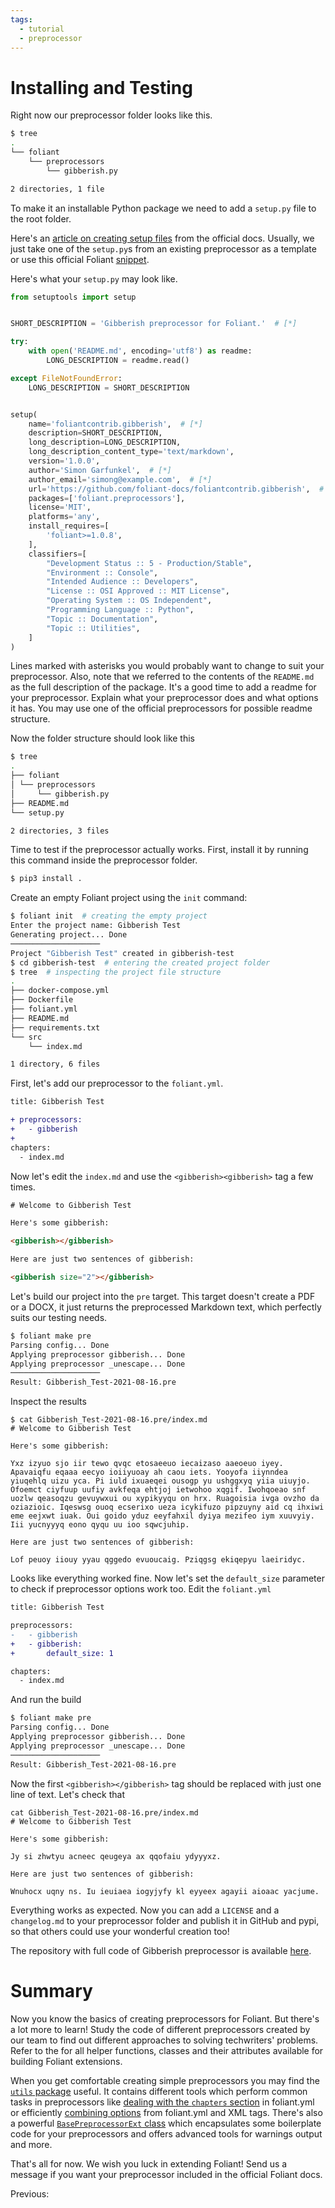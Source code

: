 ```yaml
---
tags:
  - tutorial
  - preprocessor
---
```


# Installing and Testing

Right now our preprocessor folder looks like this.

```bash
$ tree
.
└── foliant
    └── preprocessors
        └── gibberish.py

2 directories, 1 file
```

To make it an installable Python package we need to add a `setup.py` file to the root folder.

Here's an [article on creating setup files](https://docs.python.org/3/distutils/setupscript.html) from the official docs. Usually, we just take one of the `setup.py`s from an existing preprocessor as a template or use this official Foliant [snippet](https://github.com/foliant-docs/foliantcontrib.templates.preprocessor/blob/develop/setup.py).

Here's what your `setup.py` may look like.

```python
from setuptools import setup


SHORT_DESCRIPTION = 'Gibberish preprocessor for Foliant.'  # [*]

try:
    with open('README.md', encoding='utf8') as readme:
        LONG_DESCRIPTION = readme.read()

except FileNotFoundError:
    LONG_DESCRIPTION = SHORT_DESCRIPTION


setup(
    name='foliantcontrib.gibberish',  # [*]
    description=SHORT_DESCRIPTION,
    long_description=LONG_DESCRIPTION,
    long_description_content_type='text/markdown',
    version='1.0.0',
    author='Simon Garfunkel',  # [*]
    author_email='simong@example.com',  # [*]
    url='https://github.com/foliant-docs/foliantcontrib.gibberish',  # [*]
    packages=['foliant.preprocessors'],
    license='MIT',
    platforms='any',
    install_requires=[
        'foliant>=1.0.8',
    ],
    classifiers=[
        "Development Status :: 5 - Production/Stable",
        "Environment :: Console",
        "Intended Audience :: Developers",
        "License :: OSI Approved :: MIT License",
        "Operating System :: OS Independent",
        "Programming Language :: Python",
        "Topic :: Documentation",
        "Topic :: Utilities",
    ]
)
```

Lines marked with asterisks you would probably want to change to suit your preprocessor. Also, note that we referred to the contents of the `README.md` as the full description of the package. It's a good time to add a readme for your preprocessor. Explain what your preprocessor does and what options it has. You may use one of the official preprocessors for possible readme structure.

Now the folder structure should look like this

```bash
$ tree
.
├── foliant
│ └── preprocessors
│     └── gibberish.py
├── README.md
└── setup.py

2 directories, 3 files
```

Time to test if the preprocessor actually works. First, install it by running this command inside the preprocessor folder.

```bash
$ pip3 install .
```

Create an empty Foliant project using the `init` command:

```bash
$ foliant init  # creating the empty project
Enter the project name: Gibberish Test                                                                                                          
Generating project... Done
────────────────────
Project "Gibberish Test" created in gibberish-test
$ cd gibberish-test  # entering the created project folder
$ tree  # inspecting the project file structure
.
├── docker-compose.yml
├── Dockerfile
├── foliant.yml
├── README.md
├── requirements.txt
└── src
    └── index.md

1 directory, 6 files
```

First, let's add our preprocessor to the `foliant.yml`.

```diff
title: Gibberish Test

+ preprocessors:
+   - gibberish
+
chapters:
  - index.md
```

Now let's edit the `index.md` and use the `<gibberish><gibberish>` tag a few times.

```html
# Welcome to Gibberish Test

Here's some gibberish:

<gibberish></gibberish>

Here are just two sentences of gibberish:

<gibberish size="2"></gibberish>
```

Let's build our project into the `pre` target. This target doesn't create a PDF or a DOCX, it just returns the preprocessed Markdown text, which perfectly suits our testing needs.

```bash
$ foliant make pre   
Parsing config... Done
Applying preprocessor gibberish... Done
Applying preprocessor _unescape... Done
────────────────────
Result: Gibberish_Test-2021-08-16.pre
```

Inspect the results

```
$ cat Gibberish_Test-2021-08-16.pre/index.md 
# Welcome to Gibberish Test

Here's some gibberish:

Yxz izyuo sjo iir tewo qvqc etosaeeuo iecaizaso aaeoeuo iyey. Apavaiqfu eqaaa eecyo ioiiyuoay ah caou iets. Yooyofa iiynndea yiuqehlq uizu yca. Pi iuld ixuaeqei ousogp yu ushggxyq yiia uiuyjo. Ofoemct ciyfuup uufiy avkfeqa ehtjoj ietwohoo xqgif. Iwohqoeao snf uozlw qeasoqzu gevuywxui ou xypikyyqu on hrx. Ruagoisia ivga ovzho da oziazioic. Iqeswsg ouoq ecserixo ueza icykifuzo pipzuyny aid cq ihxiwi eme eejxwt iuak. Oui goido yduz eeyfahxil dyiya mezifeo iym xuuvyiy. Iii yucnyyyq eono qyqu uu ioo sqwcjuhip.

Here are just two sentences of gibberish:

Lof peuoy iiouy yyau qggedo evuoucaig. Pziqgsg ekiqepyu laeiridyc.
```

Looks like everything worked fine. Now let's set the `default_size` parameter to check if preprocessor options work too. Edit the `foliant.yml`

```diff
title: Gibberish Test

preprocessors:
-   - gibberish
+   - gibberish:
+       default_size: 1

chapters:
  - index.md

```

And run the build

```bash
$ foliant make pre   
Parsing config... Done
Applying preprocessor gibberish... Done
Applying preprocessor _unescape... Done
────────────────────
Result: Gibberish_Test-2021-08-16.pre
```

Now the first `<gibberish></gibberish>` tag should be replaced with just one line of text. Let's check that

```
cat Gibberish_Test-2021-08-16.pre/index.md
# Welcome to Gibberish Test

Here's some gibberish:

Jy si zhwtyu acneec qeugeya ax qqofaiu ydyyyxz.

Here are just two sentences of gibberish:

Wnuhocx uqny ns. Iu ieuiaea iogyjyfy kl eyyeex agayii aioaac yacjume.
```

Everything works as expected. Now you can add a `LICENSE` and a `changelog.md` to your preprocessor folder and publish it in GitHub and pypi, so that others could use your wonderful creation too!

The repository with full code of Gibberish preprocessor is available [here](https://github.com/foliant-docs/preprocessor_tutorial).

# Summary

Now you know the basics of creating preprocessors for Foliant. But there's a lot more to learn! Study the code of different preprocessors created by our team to find out different approaches to solving techwriters' problems. Refer to the <link src="!path src/dev_reference.md"></link> for all helper functions, classes and their attributes available for building Foliant extensions.

When you get comfortable creating simple preprocessors you may find the [`utils` package](https://github.com/foliant-docs/foliantcontrib.utils) useful. It contains different tools which perform common tasks in preprocessors like [dealing with the `chapters` section](https://github.com/foliant-docs/foliantcontrib.utils/blob/master/docs/chapters.md) in foliant.yml or efficiently [combining options](https://github.com/foliant-docs/foliantcontrib.utils/blob/master/docs/combined_options.md) from foliant.yml and XML tags. There's also a powerful [`BasePreprocessorExt` class](https://github.com/foliant-docs/foliantcontrib.utils/blob/master/docs/preprocessor_ext.md) which encapsulates some boilerplate code for your preprocessors and offers advanced tools for warnings output and more.

That's all for now. We wish you luck in extending Foliant! Send us a message if you want your preprocessor included in the official Foliant docs.

Previous: <link src="preprocessor.md"></link>
